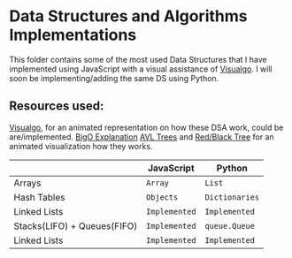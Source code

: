 # Data Structures and Algorithms Implementations

This folder contains some of the most used Data Structures that I have implemented using JavaScript with a visual assistance of [Visualgo](https://visualgo.net/en). I will soon be implementing/adding the same DS using Python.

## Resources used:

[Visualgo](https://visualgo.net/en.), for an animated representation on how these DSA work, could be are/implemented.
[BigO Explanation](https://medium.com/@mendozabridget777/big-o-notation-time-space-complexity-9bc31952052c)
[AVL Trees](https://www.cs.usfca.edu/~galles/visualization/AVLtree.html) and [Red/Black Tree](https://www.cs.usfca.edu/~galles/visualization/RedBlack.html) for an animated visualization how they works.


|                |JavaScript                          |Python                         |
|----------------|-------------------------------|-----------------------------|
|Arrays|`Array`            |`List`          |
|Hash Tables          |`Objects`            |`Dictionaries`           |
|Linked Lists          |`Implemented`|`Implemented`|
|Stacks(LIFO) + Queues(FIFO)         |`Implemented`|`queue.Queue`|
|Linked Lists          |`Implemented`|`Implemented`|
